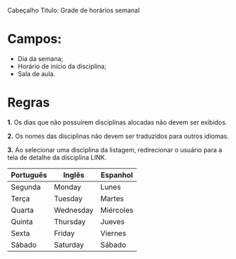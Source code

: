 Cabeçalho
Titulo: Grade de horários semanal

# Campos:

- Dia da semana;
- Horário de início da disciplina;
- Sala de aula.

# Regras

**1.** Os dias que não possuírem disciplinas alocadas não devem ser exibidos.

**2.** Os nomes das disciplinas não devem ser traduzidos para outros idiomas.

**3.** Ao selecionar uma disciplina da listagem, redirecionar o usuário para a tela de detalhe da disciplina LINK.

| Português	| Inglês	| Espanhol 	|
| --------- | --------- | --------- |
| Segunda	| Monday	| Lunes		|
| Terça		| Tuesday	| Martes	|
| Quarta	| Wednesday	| Miércoles	|
| Quinta	| Thursday	| Jueves	|
| Sexta		| Friday	| Viernes	|
| Sábado	| Saturday	| Sábado	|